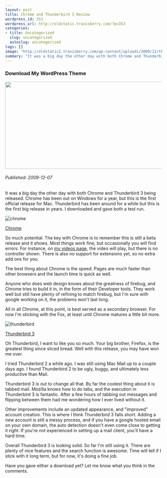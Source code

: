 ```yaml
--- 
layout: post
title: Chrome and Thunderbird 3 Review
wordpress_id: 353
wordpress_url: http://oldstatic.travisberry.com/?p=353
categories: 
- title: Uncategorized
  slug: uncategorized
  autoslug: uncategorized
tags: []
image: "http://oldstatic2.travisberry.com/wp-content/uploads/2009/12/thunderchromereview.jpg"
summary: "It was a big day the other day with both Chrome and Thunderbird 3 being released. I downloaded and gave both a test run."
---
```

<article class="post clearfix">
  <h3>Download My WordPress Theme</h3>
  <a href="http://oldstatic.travisberry.com/wp-content/uploads/2009/12/thunderchromereview.jpg" class="postImageLink"><img src="http://oldstatic2.travisberry.com/wp-content/uploads/2009/12/thunderchromereview.jpg" alt="" class="thumbnail alignleft" width=640 height=280 /></a>
  <h6>Published: 2009-12-07</h6>

It was a big day the other day with both Chrome and Thunderbird 3 being released. Chrome has been out on  Windows for a year, but this is the first official release for Mac. Thunderbird has been around for a while but this is the first big release in years. I downloaded and gave both a test run.
<div class="clearfix"></div>

![chrome](http://oldstatic.travisberry.com/wp-content/uploads/2009/12/chrome.jpg "chrome")

[Chrome](http://www.google.com/chrome)

So much potential. The key with Chrome is to remember this is still a beta release and it shows. Most things work fine, but occasionally you will find errors. For instance, on [my videos page](http://oldstatic.travisberry.com/video/), the video will play, but there is no controller shown. There is also no support for extensions yet, so no extra add ons for you. 

The best thing about Chrome is the speed. Pages are much faster than other browsers and the launch time is quick as well. 

Anyone who does web design knows about the greatness of firebug, and Chrome tries to build it in, in the form of their Developer tools. They work well but still have plenty of refining to match firebug, but I'm sure with google working on it, the problems won't last long.

All in all Chrome, at this point, is best served as a secondary browser. For now I'm sticking with the Fox, at least until Chrome matures a little bit more.

![thunderbird](http://oldstatic.travisberry.com/wp-content/uploads/2009/12/thunderbird.jpg "thunderbird")

[Thunderbird 3](http://www.mozillamessaging.com/en-US/thunderbird/)

Oh Thunderbird, I want to like you so much. Your big brother, Firefox, is the greatest thing since sliced bread. Well with this release, you may have won me over.

I tried Thunderbird 2 a while ago. I was still using Mac Mail up to a couple days ago. I found Thunderbird 2 to be ugly, buggy, and ultimately less productive than Mail.

Thunderbird 3 is out to change all that. By far the coolest thing about it is tabbed mail. Mozilla knows how to do tabs, and the execution in Thunderbird 3 is fantastic. After a few hours of tabbing out messages and flipping between them had me wondering how I ever lived without it.

Other improvements include an updated appearance, and "improved" account creation. This is where I think Thunderbird 3 falls short. Adding a new account is still a messy process, and if you have a google hosted email on your own domain, the auto detection doesn't even come close to getting it right. If you're not experienced in setting up a mail client, you'll have a hard time.

Overall Thunderbird 3 is looking solid. So far I'm still using it. There are plenty of nice features and the search function is awesome. Time will tell if I stick with it long term, but for now, it's doing a fine job.

Have you gave either a download yet? Let me know what you think in the comments.
</article>